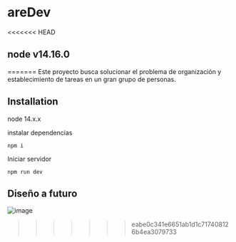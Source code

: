 # areDev

<<<<<<< HEAD
## node v14.16.0
=======
Este proyecto busca solucionar el problema de organización y establecimiento de tareas en un gran grupo de personas.

## Installation

node 14.x.x

instalar dependencias
```
npm i
```

Iniciar servidor
```
npm run dev
```

## Diseño a futuro



![image](https://user-images.githubusercontent.com/68122306/123351728-64675f80-d523-11eb-8360-3f238c640e89.png)
>>>>>>> eabe0c341e6651ab1d1c717408126b4ea3079733
